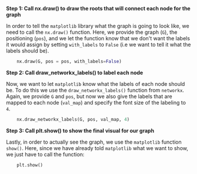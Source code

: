 <!--title={Displaying the graph explained}-->

<!--badges={Python:22,Algorithms:30}-->

<!--concepts={directedGraphs, introToGraphs, useOfGraphs}-->
**Step 1: Call nx.draw() to draw the roots that will connect each node for the graph**

In order to tell the `matplotlib` library what the graph is going to look like, we need to call the `nx.draw()` function.  Here, we provide the graph (`G`), the positioning (`pos`), and we let the function know that we don't want the labels it would assign by setting `with_labels` to `False` (i.e we want to tell it what the labels should be).

```python
    nx.draw(G, pos = pos, with_labels=False)
```
**Step 2: Call draw_networkx_labels() to label each node**

Now, we want to let `matplotlib` know what the labels of each node should be. To do this we use the `draw_networkx_labels()` function from `networkx`. Again, we provide `G` and `pos`,  but now we also give the labels that are mapped to each node (`val_map`) and specify the font size of the labeling to `4`.

```python
    nx.draw_networkx_labels(G, pos, val_map, 4)
```
**Step 3: Call plt.show() to show the final visual for our graph**

Lastly, in order to actually see the graph, we use the `matplotlib` function `show()`.  Here, since we have already told `matplotlib` what we want to show, we just have to call the function:

```python
    plt.show()
```


